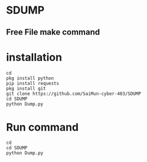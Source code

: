 # SDUMP
<h2 align="left"> Free File make command </h2>

# installation



```
cd
pkg install python
pip install requests 
pkg install git 
git clone https://github.com/SaiMun-cyber-403/SDUMP
cd SDUMP
python Dump.py
```
# Run command 

```
cd
cd SDUMP
python Dump.py
```

